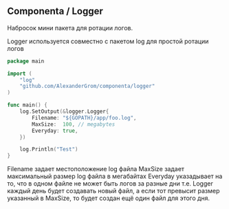
## Componenta / Logger

Набросок мини пакета для ротации логов.

Logger используется совместно с пакетом log для простой ротации логов

```go
package main

import (
	"log"
	"github.com/AlexanderGrom/componenta/logger"
)

func main() {
	log.SetOutput(&logger.Logger{
		Filename: "${GOPATH}/app/foo.log",
		MaxSize:  100, // megabytes
		Everyday: true,
	})

	log.Println("Test")
}
```

Filename задает местоположение log файла
MaxSize задает максимальный размер log файла в мегабайтах
Everyday указадывает на то, что в одном файле не может быть логов за разные дни т.е. Logger каждый день будет создавать новый файл, а если тот превысит размер указанный в MaxSize, то будет создан ещё один файл для этого дня.
